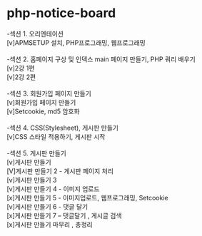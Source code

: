 # php-notice-board
-섹션 1. 오리엔테이션<br>
[v]APMSETUP 설치, PHP프로그래밍, 웹프로그래밍<br><br>
-섹션 2. 홈페이지 구상 및 인덱스 main 페이지 만들기, PHP 쿼리 배우기<br>
[v]2강 1편<br>
[v]2강 2편<br><br>
-섹션 3. 회원가입 페이지 만들기<br>
[v]회원가입 페이지 만들기<br>
[v]Setcookie, md5 암호화<br><br>
-섹션 4. CSS(Stylesheet), 게시판 만들기<br>
[v]CSS 스타일 적용하기, 게시판 시작<br><br>
-섹션 5. 게시판 만들기<br>
[v]게시판 만들기<br>
[V]게시판 만들기 2 - 게시판 페이지 처리<br>
[v]게시판 만들기 3<br>
[v]게시판 만들기 4 - 이미지 업로드<br>
[x]게시판 만들기 5 - 이미지업로드, 웹프로그래밍, Setcookie<br>
[v]게시판 만들기 6 - 댓글 달기<br>
[x]게시판 만들기 7 – 댓글달기 , 게시글 검색<br>
[x]게시판 만들기 마무리 , 총정리<br>

